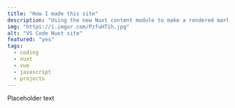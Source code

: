 ```yaml
---
title: "How I made this site"
description: "Using the new Nuxt content module to make a rendered markdown blog"
img: "https://i.imgur.com/PzfuHTih.jpg"
alt: "VS Code Nuxt site"
featured: "yes"
tags:
  - coding
  - nuxt
  - vue
  - javascript
  - projects
---
```


Placeholder text